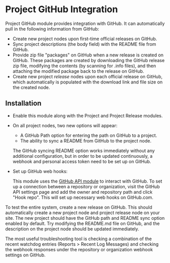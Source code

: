 Project GitHub Integration
==========================

Project GitHub module provides integration with GitHub. It can automatically
pull in the following information from GitHub:

- Create new project nodes upon first-time official releases on GitHub.
- Sync project descriptions (the body field) with the README file from GitHub.
- Provide zip file "packages" on GitHub when a new release is created on GitHub.
  These packages are created by downloading the GitHub release zip file,
  modifying the contents (by scanning for .info files), and then attaching the
  modified package back to the release on GitHub.
- Create new project *release* nodes upon each official release on GitHub, which
  automatically is populated with the download link and file size on the created
  node.

Installation
------------

- Enable this module along with the Project and Project Release modules.

- On all project nodes, two new options will appear:

  - A GitHub Path option for entering the path on GitHub to a project.
  - The ability to sync a README from GitHub to the project node.

  The GitHub syncing README option works immediately without any additional
  configuration, but in order to be updated continuously, a webhook and
  personal access token need to be set up on GitHub.

- Set up GitHub web hooks:

  This module uses the [GitHub API module](https://backdropcms.org/project/githubapi)
  to interact with GitHub. To set up a connection between a repository or
  organization, visit the GitHub API settings page and add the owner and
  repository path and click "Hook repo". This will set up necessary web hooks
  on GitHub.com.

To test the entire system, create a new release on GitHub. This should
automatically create a new project node and project release node on your site.
The new project should have the GitHub path and README sync option enabled by
default. Try modifying the README.md file on GitHub, and the description on
the project node should be updated immediately.

The most useful troubleshooting tool is checking a combination of the recent
watchdog entries (Reports > Recent Log Messages) and checking the webhook
responses under the repository or organization webhook settings on GitHub.
